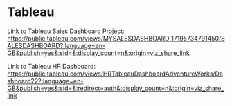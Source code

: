 # Tableau
Link to Tableau Sales Dashboard Project: https://public.tableau.com/views/MYSALESDASHBOARD_17195734791450/SALESDASHBOARD?:language=en-GB&publish=yes&:sid=&:display_count=n&:origin=viz_share_link

Link to Tableau HR Dashboard: https://public.tableau.com/views/HRTableauDashboardAdventureWorks/Dashboard22?:language=en-GB&publish=yes&:sid=&:redirect=auth&:display_count=n&:origin=viz_share_link
